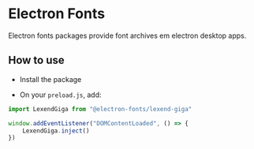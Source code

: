 # Electron Fonts

Electron fonts packages provide font archives em electron desktop apps.

## How to use

* Install the package

* On your `preload.js`, add:

```ts
import LexendGiga from "@electron-fonts/lexend-giga"

window.addEventListener("DOMContentLoaded", () => {
    LexendGiga.inject()
})
```